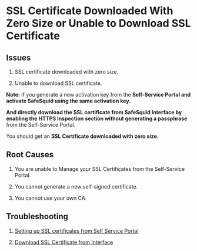# SSL Certificate Downloaded With Zero Size or Unable to Download SSL Certificate

## Issues

1.  SSL certificate downloaded with zero size.

1.  Unable to download SSL certificate.

**Note:** If you generate a new activation key from the **Self-Service Portal and activate SafeSquid using the same activation key.**

**And directly download the SSL certificate from SafeSquid Interface by enabling the HTTPS Inspection section without generating a passphrase** from the Self-Service Portal.

You should get an **SSL Certificate downloaded with zero size.**

## Root Causes

1.  You are unable to Manage your SSL Certificates from the Self-Service Portal.

1.  You cannot generate a new self-signed certificate.

1.  You cannot use your own CA.

## Troubleshooting

1.  [Setting up SSL certificates from Self Service Portal](https://help.safesquid.com/portal/en/kb/articles/setting-up-ssl-certificates-from-self-service-portal)

1.  [Download SSL Certificate from Interface](https://help.safesquid.com/portal/en/kb/articles/download-ssl-certificate-from-interface)
